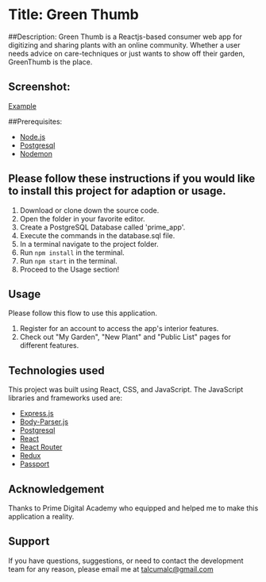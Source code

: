 
# Title: Green Thumb

##Description: Green Thumb is a Reactjs-based consumer web app for digitizing and sharing plants with an online community.  Whether a user needs advice on care-techniques or just wants to show off their garden, GreenThumb is the place.

## Screenshot:
[Example](public/example_image.png)

##Prerequisites: 

- [Node.js](https://nodejs.org/en/)
- [Postgresql](https://www.postgresql.org)
- [Nodemon](https://nodemon.io)

## Please follow these instructions if you would like to install this project for adaption or usage.

1. Download or clone down the source code.
2. Open the folder in your favorite editor.
3. Create a PostgreSQL Database called 'prime_app'.
4. Execute the commands in the database.sql file.
5. In a terminal navigate to the project folder.
6. Run `npm install` in the terminal.
7. Run `npm start` in the terminal.
8. Proceed to the Usage section!

## Usage
Please follow this flow to use this application.

1. Register for an account to access the app's interior features.
2. Check out "My Garden", "New Plant" and "Public List" pages for different features.

## Technologies used 

This project was built using React, CSS, and JavaScript.
The JavaScript libraries and frameworks used are:
- [Express.js](https://expressjs.com)
- [Body-Parser.js](https://www.npmjs.com/package/body-parser)
- [Postgresql](https://www.postgresql.org)
- [React](https://reactjs.org)
- [React Router](https://reactrouter.com)
- [Redux](https://redux.js.org)
- [Passport](http://www.passportjs.org)

## Acknowledgement
Thanks to Prime Digital Academy who equipped and helped me to make this application a reality.

## Support
If you have questions, suggestions, or need to contact the development team for any reason, please email me at talcumalc@gmail.com


